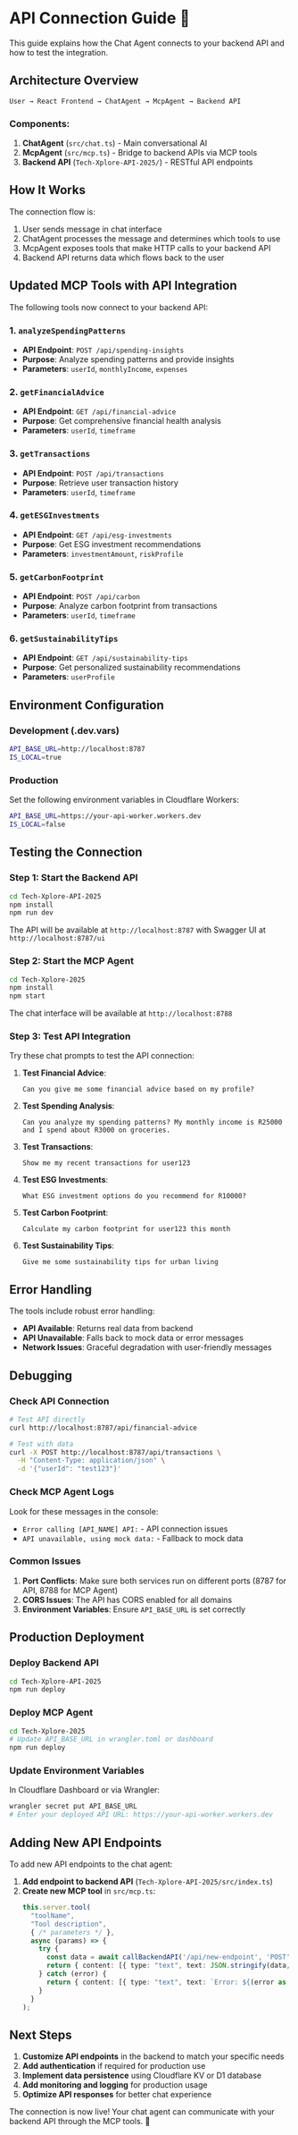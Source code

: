 # API Connection Guide 🔌

This guide explains how the Chat Agent connects to your backend API and how to test the integration.

## Architecture Overview

```
User → React Frontend → ChatAgent → McpAgent → Backend API
```

### Components:
1. **ChatAgent** (`src/chat.ts`) - Main conversational AI
2. **McpAgent** (`src/mcp.ts`) - Bridge to backend APIs via MCP tools
3. **Backend API** (`Tech-Xplore-API-2025/`) - RESTful API endpoints

## How It Works

The connection flow is:
1. User sends message in chat interface
2. ChatAgent processes the message and determines which tools to use
3. McpAgent exposes tools that make HTTP calls to your backend API
4. Backend API returns data which flows back to the user

## Updated MCP Tools with API Integration

The following tools now connect to your backend API:

### 1. `analyzeSpendingPatterns`
- **API Endpoint**: `POST /api/spending-insights`
- **Purpose**: Analyze spending patterns and provide insights
- **Parameters**: `userId`, `monthlyIncome`, `expenses`

### 2. `getFinancialAdvice`
- **API Endpoint**: `GET /api/financial-advice`
- **Purpose**: Get comprehensive financial health analysis
- **Parameters**: `userId`, `timeframe`

### 3. `getTransactions`
- **API Endpoint**: `POST /api/transactions`
- **Purpose**: Retrieve user transaction history
- **Parameters**: `userId`, `timeframe`

### 4. `getESGInvestments`
- **API Endpoint**: `GET /api/esg-investments`
- **Purpose**: Get ESG investment recommendations
- **Parameters**: `investmentAmount`, `riskProfile`

### 5. `getCarbonFootprint`
- **API Endpoint**: `POST /api/carbon`
- **Purpose**: Analyze carbon footprint from transactions
- **Parameters**: `userId`, `timeframe`

### 6. `getSustainabilityTips`
- **API Endpoint**: `GET /api/sustainability-tips`
- **Purpose**: Get personalized sustainability recommendations
- **Parameters**: `userProfile`

## Environment Configuration

### Development (.dev.vars)
```bash
API_BASE_URL=http://localhost:8787
IS_LOCAL=true
```

### Production
Set the following environment variables in Cloudflare Workers:
```bash
API_BASE_URL=https://your-api-worker.workers.dev
IS_LOCAL=false
```

## Testing the Connection

### Step 1: Start the Backend API
```bash
cd Tech-Xplore-API-2025
npm install
npm run dev
```

The API will be available at `http://localhost:8787` with Swagger UI at `http://localhost:8787/ui`

### Step 2: Start the MCP Agent
```bash
cd Tech-Xplore-2025
npm install
npm start
```

The chat interface will be available at `http://localhost:8788`

### Step 3: Test API Integration

Try these chat prompts to test the API connection:

1. **Test Financial Advice**:
   ```
   Can you give me some financial advice based on my profile?
   ```

2. **Test Spending Analysis**:
   ```
   Can you analyze my spending patterns? My monthly income is R25000 and I spend about R3000 on groceries.
   ```

3. **Test Transactions**:
   ```
   Show me my recent transactions for user123
   ```

4. **Test ESG Investments**:
   ```
   What ESG investment options do you recommend for R10000?
   ```

5. **Test Carbon Footprint**:
   ```
   Calculate my carbon footprint for user123 this month
   ```

6. **Test Sustainability Tips**:
   ```
   Give me some sustainability tips for urban living
   ```

## Error Handling

The tools include robust error handling:
- **API Available**: Returns real data from backend
- **API Unavailable**: Falls back to mock data or error messages
- **Network Issues**: Graceful degradation with user-friendly messages

## Debugging

### Check API Connection
```bash
# Test API directly
curl http://localhost:8787/api/financial-advice

# Test with data
curl -X POST http://localhost:8787/api/transactions \
  -H "Content-Type: application/json" \
  -d '{"userId": "test123"}'
```

### Check MCP Agent Logs
Look for these messages in the console:
- `Error calling [API_NAME] API:` - API connection issues
- `API unavailable, using mock data:` - Fallback to mock data

### Common Issues

1. **Port Conflicts**: Make sure both services run on different ports (8787 for API, 8788 for MCP Agent)
2. **CORS Issues**: The API has CORS enabled for all domains
3. **Environment Variables**: Ensure `API_BASE_URL` is set correctly

## Production Deployment

### Deploy Backend API
```bash
cd Tech-Xplore-API-2025
npm run deploy
```

### Deploy MCP Agent
```bash
cd Tech-Xplore-2025
# Update API_BASE_URL in wrangler.toml or dashboard
npm run deploy
```

### Update Environment Variables
In Cloudflare Dashboard or via Wrangler:
```bash
wrangler secret put API_BASE_URL
# Enter your deployed API URL: https://your-api-worker.workers.dev
```

## Adding New API Endpoints

To add new API endpoints to the chat agent:

1. **Add endpoint to backend API** (`Tech-Xplore-API-2025/src/index.ts`)
2. **Create new MCP tool** in `src/mcp.ts`:
   ```typescript
   this.server.tool(
     "toolName",
     "Tool description",
     { /* parameters */ },
     async (params) => {
       try {
         const data = await callBackendAPI('/api/new-endpoint', 'POST', params);
         return { content: [{ type: "text", text: JSON.stringify(data, null, 2) }] };
       } catch (error) {
         return { content: [{ type: "text", text: `Error: ${(error as Error).message}` }] };
       }
     }
   );
   ```

## Next Steps

1. **Customize API endpoints** in the backend to match your specific needs
2. **Add authentication** if required for production use
3. **Implement data persistence** using Cloudflare KV or D1 database
4. **Add monitoring and logging** for production usage
5. **Optimize API responses** for better chat experience

The connection is now live! Your chat agent can communicate with your backend API through the MCP tools. 🚀

